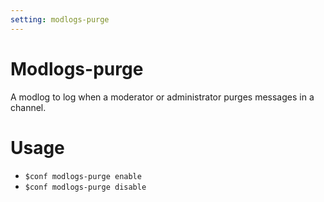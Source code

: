 ```yaml
---
setting: modlogs-purge
---
```


# Modlogs-purge

A modlog to log when a moderator or administrator purges messages in a channel.

# Usage

- `$conf modlogs-purge enable`
- `$conf modlogs-purge disable`
